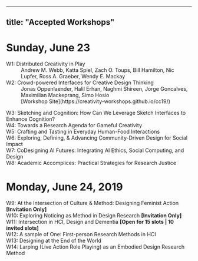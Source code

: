 
---
title: "Accepted Workshops"
---

# Sunday, June 23 
<dl>
  <dt>W1: Distributed Creativity in Play </dt>
  <dd>Andrew M. Webb, Katta Spiel, Zach O. Toups, Bill Hamilton, Nic Lupfer, Ross A. Graeber, Wendy E. Mackay</dd>

  <dt> W2: Crowd-powered Interfaces for Creative Design Thinking </dt> 
  <dd>Jonas Oppenlaender, Halil Erhan, Naghmi Shireen, Jorge Goncalves, Maximilian Mackeprang, Simo Hosio </dd>
  <dd>[Workshop Site](https://creativity-workshops.github.io/cc19/) </dd> 




 
W3: Sketching and Cognition: How Can We Leverage Sketch Interfaces to Enhance Cognition? </br> 
W4: Towards a Research Agenda for Gameful Creativity </br> 
W5: Crafting and Tasting in Everyday Human-Food Interactions </br> 
W6: Exploring, Defining, & Advancing Community-Driven Design for Social Impact  </br> 
W7: CoDesigning AI Futures: Integrating AI Ethics, Social Computing, and Design </br> 
W8: Academic Accomplices: Practical Strategies for Research Justice </br> 

# Monday, June 24, 2019
W9: At the Intersection of Culture & Method: Designing Feminist Action __[Invitation Only]__ </br> 
W10: Exploring Noticing as Method in Design Research __[Invitation Only]__ </br> 
W11: Intersection in HCI, Design and Dementia __[Open for 15 slots | 10 invited slots]__ </br> 
W12: A sample of One: First-person Research Methods in HCI </br> 
W13: Designing at the End of the World </br> 
W14: Larping (Live Action Role Playing) as an Embodied Design Research Method </br> 
